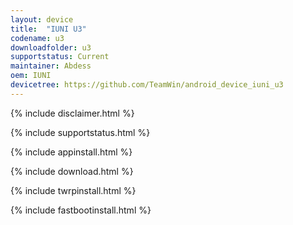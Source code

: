 ```yaml
---
layout: device
title:  "IUNI U3"
codename: u3
downloadfolder: u3
supportstatus: Current
maintainer: Abdess
oem: IUNI
devicetree: https://github.com/TeamWin/android_device_iuni_u3
---
```


{% include disclaimer.html %}

{% include supportstatus.html %}

{% include appinstall.html %}

{% include download.html %}

{% include twrpinstall.html %}

{% include fastbootinstall.html %}
